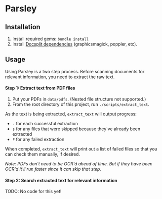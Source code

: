 # Parsley

## Installation

1. Install required gems: `bundle install`
2. Install [Docsplit dependencies](http://documentcloud.github.io/docsplit) (graphicsmagick, poppler, etc).

## Usage
Using Parsley is a two step process. Before scanning documents for relevant
information, you need to extract the raw text.

#### Step 1: Extract text from PDF files

1. Put your PDFs in `data/pdfs`. (Nested file structure not supported.)
2. From the root directory of this project, run `./scripts/extract_text`.

As the text is being extracted, `extract_text` will output progress:
* `.` for each successful extraction
* `s` for any files that were skipped because they've already been extracted
* `F` for any failed extraction

When completed, `extract_text` will print out a list of failed files so that
you can check them manually, if desired.

_Note: PDFs don't need to be OCR'd ahead of time. But if they have been OCR'd
it'll run faster since it can skip that step._

#### Step 2: Search extracted text for relevant information

TODO: No code for this yet!
